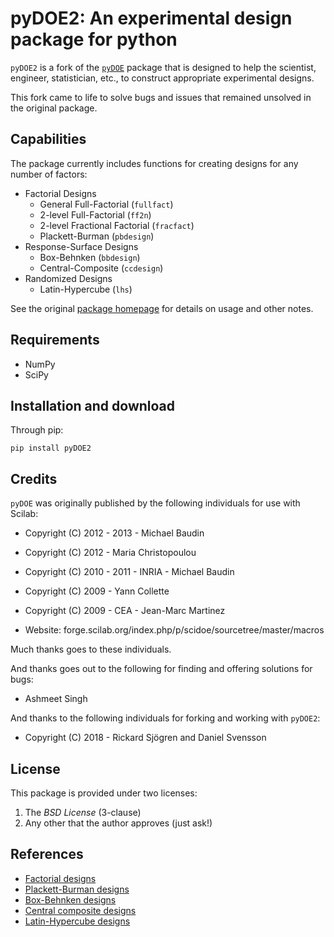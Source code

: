 pyDOE2: An experimental design package for python
=====================================================

`pyDOE2` is a fork of the [`pyDOE`](https://github.com/tisimst/pyDOE) package 
that is designed to help the scientist, engineer, statistician, etc., to 
construct appropriate experimental designs.

This fork came to life to solve bugs and issues that remained unsolved in the
original package.

Capabilities
------------

The package currently includes functions for creating designs for any 
number of factors:

- Factorial Designs
    - General Full-Factorial (``fullfact``)
    - 2-level Full-Factorial (``ff2n``)
    - 2-level Fractional Factorial (``fracfact``)
    - Plackett-Burman (``pbdesign``)
- Response-Surface Designs 
    - Box-Behnken (``bbdesign``)
    - Central-Composite (``ccdesign``)
- Randomized Designs
    - Latin-Hypercube (``lhs``)
  
See the original [package homepage](http://pythonhosted.org/pyDOE) for details 
on usage and other notes.

Requirements
------------

- NumPy
- SciPy

Installation and download
-------------------------

Through pip:

```
pip install pyDOE2
```


Credits
-------

`pyDOE` was originally published by the following individuals for use with
Scilab:
    
- Copyright (C) 2012 - 2013 - Michael Baudin
- Copyright (C) 2012 - Maria Christopoulou
- Copyright (C) 2010 - 2011 - INRIA - Michael Baudin
- Copyright (C) 2009 - Yann Collette
- Copyright (C) 2009 - CEA - Jean-Marc Martinez

- Website: forge.scilab.org/index.php/p/scidoe/sourcetree/master/macros

Much thanks goes to these individuals.

And thanks goes out to the following for finding and offering solutions for
bugs:

- Ashmeet Singh

And thanks to the following individuals for forking and working with `pyDOE2`:

- Copyright (C) 2018 - Rickard Sjögren and Daniel Svensson


License
-------

This package is provided under two licenses:

1. The *BSD License* (3-clause)
2. Any other that the author approves (just ask!)

References
----------

- [Factorial designs](http://en.wikipedia.org/wiki/Factorial_experiment)
- [Plackett-Burman designs](http://en.wikipedia.org/wiki/Plackett-Burman_design)
- [Box-Behnken designs](http://en.wikipedia.org/wiki/Box-Behnken_design)
- [Central composite designs](http://en.wikipedia.org/wiki/Central_composite_design)
- [Latin-Hypercube designs](http://en.wikipedia.org/wiki/Latin_hypercube_sampling)
